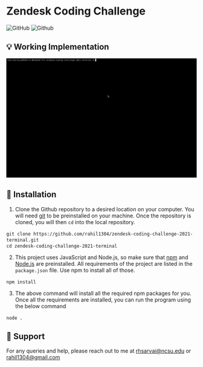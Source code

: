 # Zendesk Coding Challenge

<!-- Change url to  ttps://img.shields.io/github/license/rahil1304/zendesk-coding-challenge-2021-terminal-->
![GitHub](https://img.shields.io/github/license/rahil1304/cheaper)
![Github](https://img.shields.io/badge/language-JavaScript-blue.svg)

## :bulb: Working Implementation

<p align="center"><img width="700" src="./assets/zendeskChallenge.gif"></p>

## :rocket: Installation
1. Clone the Github repository to a desired location on your computer. You will need [git](https://git-scm.com/) to be preinstalled on your machine. Once the repository is cloned, you will then ```cd``` into the local repository.
```
git clone https://github.com/rahil1304/zendesk-coding-challenge-2021-terminal.git
cd zendesk-coding-challenge-2021-terminal
```

2. This project uses JavaScript and Node.js, so make sure that [npm](https://docs.npmjs.com/downloading-and-installing-node-js-and-npm) and [Node.js](https://nodejs.org/en/download/) are preinstalled. All requirements of the project are listed in the ```package.json``` file. Use npm to install all of those.
```
npm install
```
3. The above command will install all the required npm packages for you. Once all the requirements are installed, you can run the program using the below command
```
node .
```

## :email: Support
For any queries and help, please reach out to me at rhsarvai@ncsu.edu or rahil1304@gmail.com
